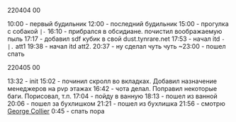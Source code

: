 220404 00

10:00 - первый будильник
12:00 - последний будильник
15:00 - прогулка с собакой
`|-`
16:10 - прибрался в обсидиане. почистил воображаемую пыль
17:17 - добавил sdf кубик в свой dust.tynrare.net
17:53 - начал itd `-|.` att1 
19:38 - начал itd att2.
20:37 - ну сделал чуть чуть
~23:00 - пошел спать

220405 00

13:32 - init
15:02 - починил скролл во вкладках. Добавил назначение менеджеров на pvp этажах
16:42 - чота делал. Поправил некоторые баги. Порисовал, т.п.
17:04 - пойду в ванную
18:13 - пошел из ванной
20:06 - пошел за бухлишком
21:21 - пошел из бухлишка
21:56 - смотрю [George Collier](https://www.youtube.com/channel/UCigygyPkHm07o-wQvkET7Og)
0:45 - спать пора
